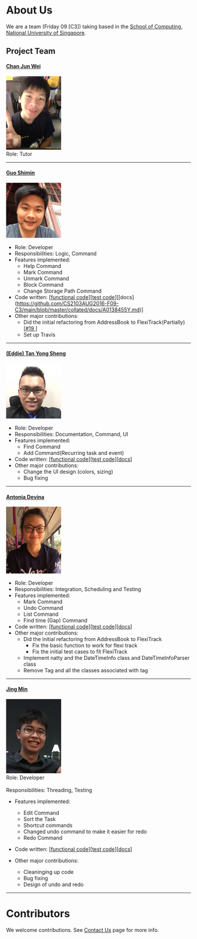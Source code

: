 # About Us

We are a team (Friday 09 [C3]) taking based in the [School of Computing, National University of Singapore](http://www.comp.nus.edu.sg).

## Project Team

#### [Chan Jun Wei]()
<img src="images/ChanJunWei.jpg" width="150"><br>
Role: Tutor <br>  

-----

#### [Guo Shimin](https://github.com/shimin2016)
<img src="images/GuoShiMin.jpg" width="150"><br>
* Role: Developer <br>  
* Responsibilities: Logic, Command
* Features implemented:
	* Help Command
	* Mark Command
	* Unmark Command
	* Block Command
	* Change Storage Path Command
* Code written: [[functional code](https://github.com/CS2103AUG2016-F09-C3/main/blob/master/collated/main/A0138455Y.md)][[test code](https://github.com/CS2103AUG2016-F09-C3/main/blob/master/collated/test/A0138455Y.md)][[docs]
(https://github.com/CS2103AUG2016-F09-C3/main/blob/master/collated/docs/A0138455Y.md)]
* Other major contributions:
	* Did the initial refactoring from AddressBook to FlexiTrack(Partially) [[#19 ](https://github.com/CS2103AUG2016-F09-C3/main/pull/19)]
	* Set up Travis

-----

#### [(Eddie) Tan Yong Sheng](https://github.com/e-tys) 
<img src="images/EddieTan.jpg" width="150"><br>
* Role: Developer <br>  
* Responsibilities: Documentation, Command, UI
* Features implemented:
	* Find Command
	* Add Command(Recurring task and event)
* Code written: [[functional code](https://github.com/CS2103AUG2016-F09-C3/main/blob/master/collated/main/A0147092E.md)][[test code](https://github.com/CS2103AUG2016-F09-C3/main/blob/master/collated/test/A0147092E.md)][[docs](https://github.com/CS2103AUG2016-F09-C3/main/blob/master/collated/docs/A0147092E.md)]
* Other major contributions:
	* Change the UI design (colors, sizing)
	* Bug fixing

-----

#### [Antonia Devina](https://github.com/antoniadevina)
<img src="images/AntoniaDevina.jpeg" width="150"><br>
* Role: Developer <br>  
* Responsibilities: Integration, Scheduling and Testing
* Features implemented:
	* Mark Command 
	* Undo Command 
	* List Command 
	* Find time (Gap) Command
* Code written: [[functional code](https://github.com/CS2103AUG2016-F09-C3/main/blob/master/collated/main/A0127686R.md)][[test code](https://github.com/CS2103AUG2016-F09-C3/main/blob/master/collated/test/A0127686R.md)][[docs](https://github.com/CS2103AUG2016-F09-C3/main/blob/master/collated/docs/A0127686R.md)]
* Other major contributions:
	* Did the initial refactoring from AddressBook to FlexiTrack 
		* Fix the basic function to work for flexi track 
		* Fix the initial test cases to fit FlexiTrack 
	* Implement natty and the DateTimeInfo class and DateTimeInfoParser class 
	* Remove Tag and all the classes associated with tag 

-----

#### [Jing Min](https://github.com/teojm37)
<img src="images/JingMin.jpg" width="150"><br>
 Role: Developer <br>  
 Responsibilities: Threading, Testing
 * Features implemented:
	* Edit Command 
	* Sort the Task
	* Shortcut commands
	* Changed undo command to make it easier for redo
	* Redo Command
	
* Code written: [[functional code](https://github.com/CS2103AUG2016-F09-C3/main/blob/master/collated/main/A0127855W.md)][[test code](https://github.com/CS2103AUG2016-F09-C3/main/blob/master/collated/test/A0127855W.md)][[docs](https://github.com/CS2103AUG2016-F09-C3/main/blob/master/collated/docs/A0127855W.md)]

* Other major contributions:
	* Cleaninging up code
	* Bug fixing
	* Design of undo and redo
	
 -----


# Contributors

We welcome contributions. See [Contact Us](ContactUs.md) page for more info.
